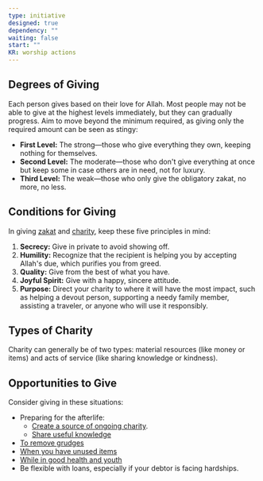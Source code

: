 ```yaml
---
type: initiative
designed: true
dependency: ""
waiting: false
start: ""
KR: worship actions
---
```


## Degrees of Giving

Each person gives based on their love for Allah. Most people may not be able to give at the highest levels immediately, but they can gradually progress. Aim to move beyond the minimum required, as giving only the required amount can be seen as stingy:

* **First Level:** The strong—those who give everything they own, keeping nothing for themselves.
* **Second Level:** The moderate—those who don't give everything at once but keep some in case others are in need, not for luxury.
* **Third Level:** The weak—those who only give the obligatory zakat, no more, no less.

## Conditions for Giving

In giving [zakat](docs/sidebar1/Processes/Pay%20zakat.md) and [charity](docs/sidebar1/Processes/Give%20happily.md), keep these five principles in mind:

1. **Secrecy:** Give in private to avoid showing off.
2. **Humility:** Recognize that the recipient is helping you by accepting Allah's due, which purifies you from greed.
3. **Quality:** Give from the best of what you have.
4. **Joyful Spirit:** Give with a happy, sincere attitude.
5. **Purpose:** Direct your charity to where it will have the most impact, such as helping a devout person, supporting a needy family member, assisting a traveler, or anyone who will use it responsibly.

## Types of Charity

Charity can generally be of two types: material resources (like money or items) and acts of service (like sharing knowledge or kindness).

## Opportunities to Give

Consider giving in these situations:

* Preparing for the afterlife:
	* [Create a source of ongoing charity](docs/sidebar1/Processes/Create%20source%20of%20continuous%20charity.md).
	* [Share useful knowledge](docs/sidebar1/Processes/Leave%20useful%20knowledge.md)
* [To remove grudges](docs/sidebar1/Processes/Give%20gifts.md)
* [When you have unused items](docs/sidebar1/Processes/Give%20away%20unused%20items.md)
* [While in good health and youth](docs/sidebar1/Processes/Give%20in%20charity%20in%20health%20and%20youth.md)
* Be flexible with loans, especially if your debtor is facing hardships.
